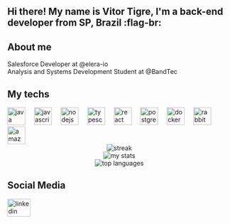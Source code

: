 <h2 align="left">Hi there! My name is Vitor Tigre, I'm a back-end developer from SP, Brazil :flag-br:</h2>

<h2 align="left">About me</h2>

<p align="left">Salesforce Developer at @elera-io<br>Analysis and Systems Development Student at @BandTec</p>

<h2 align="left">My techs</h2>

<div align="left">
  <img src="https://skillicons.dev/icons?i=java" height="40" alt="java logo"  />
  <img width="12" />
  <img src="https://cdn.jsdelivr.net/gh/devicons/devicon/icons/javascript/javascript-original.svg" height="40" alt="javascript logo"  />
  <img width="12" />
  <img src="https://skillicons.dev/icons?i=nodejs" height="40" alt="nodejs logo"  />
  <img width="12" />
  <img src="https://cdn.jsdelivr.net/gh/devicons/devicon/icons/typescript/typescript-original.svg" height="40" alt="typescript logo"  />
  <img width="12" />
  <img src="https://cdn.jsdelivr.net/gh/devicons/devicon/icons/react/react-original.svg" height="40" alt="react logo"  />
  <img width="12" />
  <img src="https://skillicons.dev/icons?i=postgres" height="40" alt="postgresql logo"  />
  <img width="12" />
  <img src="https://skillicons.dev/icons?i=docker" height="40" alt="docker logo"  />
  <img width="12" />
  <img src="https://skillicons.dev/icons?i=rabbitmq" height="40" alt="rabbitmq logo"  />
  <img width="12" />
  <img src="https://skillicons.dev/icons?i=aws" height="40" alt="amazonwebservices logo"  />
</div>

<div align="center">
<img alt="streak" src="https://github-readme-streak-stats.herokuapp.com/?user=Vitor-Tigre&theme=darcula&hide_border=true"/>
  <br>
<img alt="my stats" src="https://github-readme-stats.vercel.app/api?username=Vitor-Tigre&theme=darcula&show_icons=true&hide_border=true&count_private=true"/>
  <br>
<img alt="top languages" src="https://github-readme-stats.vercel.app/api/top-langs/?username=Vitor-Tigre&theme=darcula&show_icons=true&hide_border=true&layout=compact"/>
</div>

<h2 align="left">Social Media</h2>

<div align="left">
  <a href="https://www.linkedin.com/in/vitor-tigre" target="_blank">
    <img src="https://raw.githubusercontent.com/maurodesouza/profile-readme-generator/master/src/assets/icons/social/linkedin/default.svg" width="52" height="40" alt="linkedin logo"  />
  </a>
</div>
